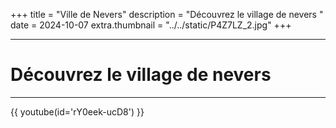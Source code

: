 +++
title = "Ville de Nevers"
description = "Découvrez le village de nevers "
date = 2024-10-07
extra.thumbnail = "../../static/P4Z7LZ_2.jpg"
+++

---

# Découvrez le village de nevers

---

{{ youtube(id='rY0eek-ucD8') }}


